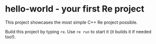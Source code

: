 # hello-world - your first Re project

This project showcases the most simple C++ Re project possible.

Build this project by typing `re`. Use `re run` to start it (it builds it if needed too!).
